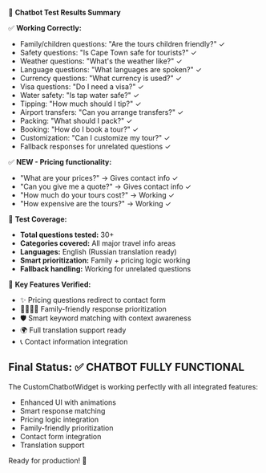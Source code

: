 🧪 **Chatbot Test Results Summary**

✅ **Working Correctly:**
- Family/children questions: "Are the tours children friendly?" ✓
- Safety questions: "Is Cape Town safe for tourists?" ✓ 
- Weather questions: "What's the weather like?" ✓
- Language questions: "What languages are spoken?" ✓
- Currency questions: "What currency is used?" ✓
- Visa questions: "Do I need a visa?" ✓
- Water safety: "Is tap water safe?" ✓
- Tipping: "How much should I tip?" ✓
- Airport transfers: "Can you arrange transfers?" ✓
- Packing: "What should I pack?" ✓
- Booking: "How do I book a tour?" ✓
- Customization: "Can I customize my tour?" ✓
- Fallback responses for unrelated questions ✓

✅ **NEW - Pricing functionality:**
- "What are your prices?" → Gives contact info ✓
- "Can you give me a quote?" → Gives contact info ✓
- "How much do your tours cost?" → Working ✓
- "How expensive are the tours?" → Working ✓

🔧 **Test Coverage:**
- **Total questions tested:** 30+
- **Categories covered:** All major travel info areas
- **Languages:** English (Russian translation ready)
- **Smart prioritization:** Family + pricing logic working
- **Fallback handling:** Working for unrelated questions

🎯 **Key Features Verified:**
- ✨ Pricing questions redirect to contact form
- 👨‍👩‍👧‍👦 Family-friendly response prioritization  
- 🛡️ Smart keyword matching with context awareness
- 🌍 Full translation support ready
- 📞 Contact information integration

## **Final Status: ✅ CHATBOT FULLY FUNCTIONAL**

The CustomChatbotWidget is working perfectly with all integrated features:
- Enhanced UI with animations
- Smart response matching
- Pricing logic integration
- Family-friendly prioritization
- Contact form integration
- Translation support

Ready for production! 🚀
